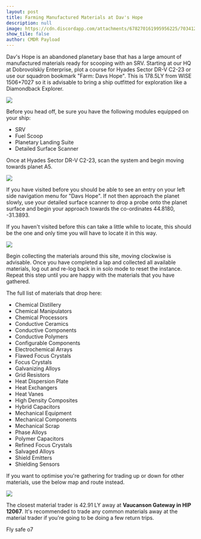 ```yaml
---
layout: post
title: Farming Manufactured Materials at Dav's Hope
description: null
image: https://cdn.discordapp.com/attachments/678270161995956225/703412573197828147/25-04-2020_02-09-27-m0pmysfu.png
show_tile: false
author: CMDR Payload
---
```


Dav's Hope is an abandoned planetary base that has a large amount of manufactured materials ready for scooping with an SRV. Starting at our HQ at Dobrovolskiy Enterprise, plot a course for Hyades Sector DR-V C2-23 or use our squadron bookmark "Farm: Davs Hope". This is 178.5LY from WISE 1506+7027 so it is advisable to bring a ship outfitted for exploration like a Diamondback Explorer.

![](https://cdn.discordapp.com/attachments/678270161995956225/701422420212449350/17-04-2020_10-10-05-qkmnolwi.png)

Before you head off, be sure you have the following modules equipped on your ship:
- SRV
- Fuel Scoop
- Planetary Landing Suite
- Detailed Surface Scanner

Once at Hyades Sector DR-V C2-23, scan the system and begin moving towards planet A5.

![](https://cdn.discordapp.com/attachments/678270161995956225/701422998040870973/17-04-2020_10-10-35-ytacfqkg.png)

If you have visited before you should be able to see an entry on your left side navigation menu for "Davs Hope". If not then approach the planet slowly, use your detailed surface scanner to drop a probe onto the planet surface and begin your approach towards the co-ordinates 44.8180, -31.3893.

If you haven't visited before this can take a little while to locate, this should be the one and only time you will have to locate it in this way.

![](https://cdn.discordapp.com/attachments/678270161995956225/703402698040410162/LhOQjrA.png)

Begin collecting the materials around this site, moving clockwise is advisable. Once you have completed a lap and collected all available materials, log out and re-log back in in solo mode to reset the instance. Repeat this step until you are happy with the materials that you have gathered.

The full list of materials that drop here:

- Chemical Distillery
- Chemical Manipulators
- Chemical Processors
- Conductive Ceramics
- Conductive Components
- Conductive Polymers
- Configurable Components
- Electrochemical Arrays
- Flawed Focus Crystals
- Focus Crystals
- Galvanizing Alloys
- Grid Resistors
- Heat Dispersion Plate
- Heat Exchangers
- Heat Vanes
- High Density Composites
- Hybrid Capacitors
- Mechanical Equipment
- Mechanical Components
- Mechanical Scrap
- Phase Alloys
- Polymer Capacitors
- Refined Focus Crystals
- Salvaged Alloys
- Shield Emitters
- Shielding Sensors

If you want to optimise you're gathering for trading up or down for other materials, use the below map and route instead.

![](https://cdn.discordapp.com/attachments/678270161995956225/703402888717926471/codAVuF.png)

The closest material trader is 42.91 LY away at **Vaucanson Gateway in HIP 12067**. It's recommended to trade any common materials away at the material trader if you're going to be doing a few return trips.

Fly safe o7
